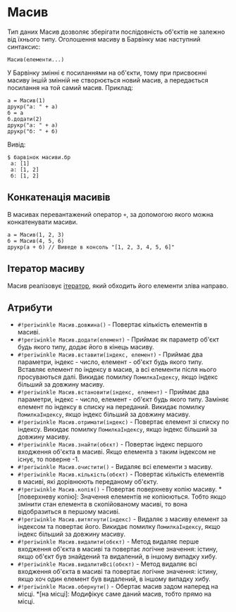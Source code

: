 # Масив

Тип даних Масив дозволяє зберігати послідовність об'єктів не залежно від їхнього типу. Оголошення масиву в Барвінку має наступний синтаксис:

``` periwinkle linenums="0"
Масив(елементи...)
```

У Барвінку змінні є посиланнями на об'єкти, тому при присвоєнні масиву іншій змінній не створюється новий масив, а передається посилання на той самий масив. Приклад:

``` periwinkle title="масиви.бр"
а = Масив(1)
друкр("а: " + а)
б = а
б.додати(2)
друкр("а: " + а)
друкр("б: " + б)
```
Вивід:
``` console linenums="0"
$ барвінок масиви.бр
 а: [1]
 а: [1, 2]
 б: [1, 2]
```

## Конкатенація масивів

В масивах перевантажений оператор `+`, за допомогою якого можна конкатенувати масиви.

``` periwinkle linenums="0"
а = Масив(1, 2, 3)
б = Масив(4, 5, 6)
друкр(а + б) // Виведе в консоль "[1, 2, 3, 4, 5, 6]"
```

## Ітератор масиву

Масив реалізовує [ітератор](../iterators.md), який обходить його елементи зліва направо.

## Атрибути

+ `#!periwinkle Масив.довжина()` - Повертає кількість елементів в масиві.
+ `#!periwinkle Масив.додати(елемент)` - Приймає як параметр об'єкт будь якого типу, додає його в кінець масиву.
+ `#!periwinkle Масив.вставити(індекс, елемент)` - Приймає два параметри, індекс - число, елемент - об'єкт будь якого типу. Вставляє елемент по індексу  в масив, а всі елементи після нього просуваються далі. Викидає помилку `ПомилкаІндексу`, якщо індекс більший за довжину масиву.
+ `#!periwinkle Масив.встановити(індекс, елемент)` - Приймає два параметри, індекс - число, елемент - об'єкт будь якого типу. Заміняє елемент по індексу в списку на переданий. Викидає помилку `ПомилкаІндексу`, якщо індекс більший за довжину масиву.
+ `#!periwinkle Масив.отримати(індекс)` - Повертає елемент зі списку по індексу. Викидає помилку `ПомилкаІндексу`, якщо індекс більший за довжину масиву.
+ `#!periwinkle Масив.знайти(обєкт)` - Повертає індекс першого входження об'єкта в масиві. Якщо елемента з таким індексом не існує, то поверне -1.
+ `#!periwinkle Масив.очистити()` - Видаляє всі елементи з масиву.
+ `#!periwinkle Масив.кількість(обєкт)` - Повертає кількість елементів в масиві, які дорівнюють переданому об'єкту.
+ `#!periwinkle Масив.копія()` - Повертає поверхневу копію масиву.
*[поверхневу копію]: Значення елементів не копіюються. Тобто якщо змінити стан елемента в скопійованому масиві, то вона відобразиться в першому масиві. 
+ `#!periwinkle Масив.витягнути(індекс)` - Видаляє з масиву елемент за індексом та повертає його.  Викидає помилку `ПомилкаІндексу`, якщо індекс більший за довжину масиву.
+ `#!periwinkle Масив.видалити(обєкт)` - Метод видаляє перше входження об'єкта в масиві та повертає логічне значення: істину, якщо об'єкт був знайдений та видалений, в іншому випадку хибу.
+ `#!periwinkle Масив.видалитиВсі(обєкт)` - Метод видаляє всі входження об'єкта в масиві та повертає логічне значення: істину, якщо хоч один елемент був видалений, в іншому випадку хибу.
+ `#!periwinkle Масив.обернути()` - Обертає масив задом наперед на місці.
*[на місці]: Модифікує саме даний масив, тобто прямо на місці.

